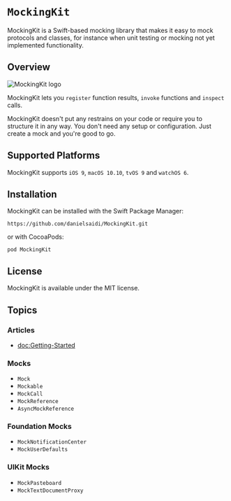 # ``MockingKit``

MockingKit is a Swift-based mocking library that makes it easy to mock protocols and classes, for instance when unit testing or mocking not yet implemented functionality.


## Overview

![MockingKit logo](Logo.png)

MockingKit lets you `register` function results, `invoke` functions and `inspect` calls.

MockingKit doesn't put any restrains on your code or require you to structure it in any way. You don't need any setup or configuration. Just create a mock and you're good to go.



## Supported Platforms

MockingKit supports `iOS 9`, `macOS 10.10`, `tvOS 9` and `watchOS 6`.



## Installation

MockingKit can be installed with the Swift Package Manager:

```
https://github.com/danielsaidi/MockingKit.git
```

or with CocoaPods:

```
pod MockingKit
```


## License

MockingKit is available under the MIT license.



## Topics

### Articles

- <doc:Getting-Started>

### Mocks

- ``Mock``
- ``Mockable``
- ``MockCall``
- ``MockReference``
- ``AsyncMockReference``

### Foundation Mocks

- ``MockNotificationCenter``
- ``MockUserDefaults``

### UIKit Mocks

- ``MockPasteboard``
- ``MockTextDocumentProxy``
